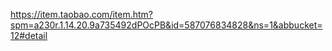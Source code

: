 https://item.taobao.com/item.htm?spm=a230r.1.14.20.9a735492dPOcPB&id=587076834828&ns=1&abbucket=12#detail

